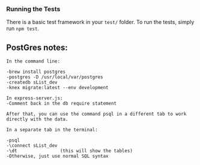 ### Running the Tests

There is a basic test framework in your `test/` folder. To run the tests, simply run `npm test`.


## PostGres notes:

    In the command line:

    -brew install postgres
    -postgres -D /usr/local/var/postgres
    -createdb sList_dev
    -knex migrate:latest --env development

    In express-server.js:
    -Comment back in the db require statement

    After that, you can use the command psql in a different tab to work directly with the data.

    In a separate tab in the terminal:

    -psql
    -\connect sList_dev
    -\dt                (this will show the tables)
    -Otherwise, just use normal SQL syntax